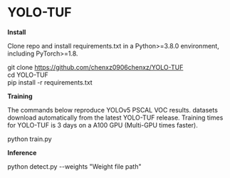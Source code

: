 # YOLO-TUF

**Install**

Clone repo and install requirements.txt in a Python>=3.8.0 environment, including PyTorch>=1.8.  

git clone https://github.com/chenxz0906chenxz/YOLO-TUF  
cd YOLO-TUF  
pip install -r requirements.txt   

**Training** 

The commands below reproduce YOLOv5 PSCAL VOC results. datasets download automatically from the latest YOLO-TUF release. Training times for YOLO-TUF is 3 days on a A100 GPU (Multi-GPU times faster).  

python train.py  

**Inference**  

python detect.py --weights "Weight file path"  
